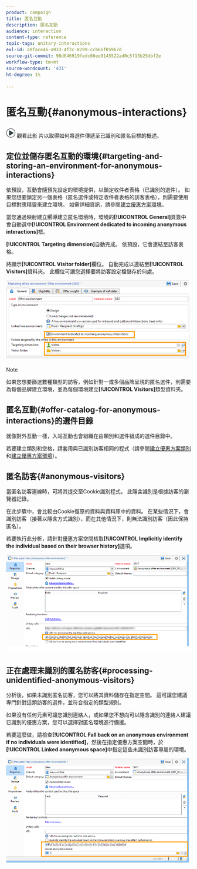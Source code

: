 ```yaml
---
product: campaign
title: 匿名互動
description: 匿名互動
audience: interaction
content-type: reference
topic-tags: unitary-interactions
exl-id: a8face46-a933-4f2c-8299-ccb66f05967d
source-git-commit: 98d646919fedc66ee9145522ad0c5f15b25dbf2e
workflow-type: tm+mt
source-wordcount: '431'
ht-degree: 1%

---
```


# 匿名互動{#anonymous-interactions}

![](assets/do-not-localize/how-to-video.png) 觀看此影 [](https://helpx.adobe.com/campaign/classic/how-to/indetified-and-anonymous-interaction-in-acv6.html?playlist=/ccx/v1/collection/product/campaign/classic/segment/digital-marketers/explevel/intermediate/applaunch/get-started/collection.ccx.js&amp;ref=helpx.adobe.com) 片以取得如何將選件傳遞至已識別和匿名目標的概述。

## 定位並儲存匿名互動的環境{#targeting-and-storing-an-environment-for-anonymous-interactions}

依預設，互動會隨預先設定的環境提供，以鎖定收件者表格（已識別的選件）。 如果您想要鎖定另一個表格（匿名選件或特定收件者表格的訪客表格），則需要使用目標對應精靈來建立環境。 如需詳細資訊，請參閱[建立優惠方案環境](../../interaction/using/live-design-environments.md#creating-an-offer-environment)。

當您通過映射建立嚮導建立匿名環境時，環境的&#x200B;**[!UICONTROL General]**&#x200B;頁簽中會自動選中&#x200B;**[!UICONTROL Environment dedicated to incoming anonymous interactions]**&#x200B;框。

**[!UICONTROL Targeting dimension]**&#x200B;自動完成。 依預設，它會連結至訪客表格。

將顯示&#x200B;**[!UICONTROL Visitor folder]**&#x200B;欄位。 自動完成以連結至&#x200B;**[!UICONTROL Visitors]**&#x200B;資料夾。 此欄位可讓您選擇要將訪客設定檔儲存於何處。

![](assets/anonymous_environment_option.png)

>[!NOTE]
>
>如果您想要篩選數種類型的訪客，例如針對一或多個品牌呈現的匿名選件，則需要為每個品牌建立環境，並為每個環境建立&#x200B;**[!UICONTROL Visitors]**&#x200B;類型資料夾。

## 匿名互動{#offer-catalog-for-anonymous-interactions}的選件目錄

就像對外互動一樣，入站互動也會組織在由類別和選件組成的選件目錄中。

若要建立類別和空格，請套用與已識別訪客相同的程式（請參閱[建立優惠方案類別](../../interaction/using/creating-offer-categories.md)和[建立優惠方案環境](../../interaction/using/live-design-environments.md#creating-an-offer-environment)）。

## 匿名訪客{#anonymous-visitors}

當匿名訪客連線時，可將其提交至Cookie識別程式。 此隱含識別是根據訪客的瀏覽器記錄。

在此步驟中，會比較由Cookie復原的資料與資料庫中的資料。 在某些情況下，會識別訪客（接著以隱含方式識別），而在其他情況下，則無法識別訪客（因此保持匿名）。

若要執行此分析，請針對優惠方案空間核取&#x200B;**[!UICONTROL Implicitly identify the individual based on their browser history]**&#x200B;選項。

![](assets/identification_anonymous_visitors.png)

## 正在處理未識別的匿名訪客{#processing-unidentified-anonymous-visitors}

分析後，如果未識別匿名訪客，您可以將其資料儲存在指定空間。 這可讓您建議專門針對這類訪客的選件，並符合指定的類型規則。

如果沒有任何元素可讓您識別連絡人，或如果您不想向可以隱含識別的連絡人建議已識別的優惠方案，您可以選擇對匿名環境進行備援。

若要這麼做，請檢查&#x200B;**[!UICONTROL Fall back on an anonymous environment if no individuals were identified]**，然後在指定優惠方案空間時，於&#x200B;**[!UICONTROL Linked anonymous space]**&#x200B;中指定這些未識別訪客專屬的環境。

![](assets/anonymous_to_anonymous_environment.png)
